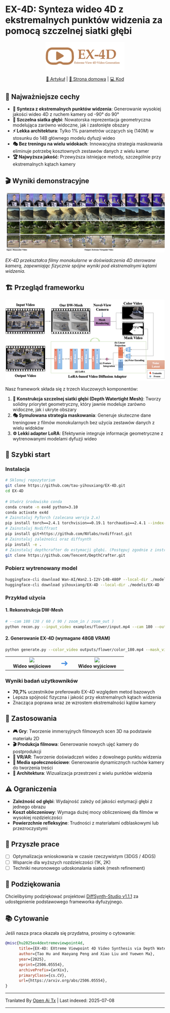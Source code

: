 # EX-4D: Synteza wideo 4D z ekstremalnych punktów widzenia za pomocą szczelnej siatki głębi

<div align="center">

<img src="https://raw.githubusercontent.com/tau-yihouxiang/EX-4D/main/docs/Logo.png" alt="EX-4D Logo" width="250">

[📄 Artykuł](https://arxiv.org/abs/2506.05554)  |  [🎥 Strona domowa](https://tau-yihouxiang.github.io/projects/EX-4D/EX-4D.html)  |  [💻 Kod](https://github.com/tau-yihouxiang/EX-4D)

</div>



## 🌟 Najważniejsze cechy

- **🎯 Synteza z ekstremalnych punktów widzenia**: Generowanie wysokiej jakości wideo 4D z ruchem kamery od -90° do 90°
- **🔧 Szczelna siatka głębi**: Nowatorska reprezentacja geometryczna modelująca zarówno widoczne, jak i zasłonięte obszary
- **⚡ Lekka architektura**: Tylko 1% parametrów uczących się (140M) w stosunku do 14B głównego modelu dyfuzji wideo
- **🎭 Bez treningu na wielu widokach**: Innowacyjna strategia maskowania eliminuje potrzebę kosztownych zestawów danych z wielu kamer
- **🏆 Najwyższa jakość**: Przewyższa istniejące metody, szczególnie przy ekstremalnych kątach kamery

## 🎬 Wyniki demonstracyjne

<div align="center">
<img src="https://raw.githubusercontent.com/tau-yihouxiang/EX-4D/main/docs/teaser.png" alt="EX-4D Demo Results" width="800">
</div>

*EX-4D przekształca filmy monokularne w doświadczenia 4D sterowane kamerą, zapewniając fizycznie spójne wyniki pod ekstremalnymi kątami widzenia.*

## 🏗️ Przegląd frameworku

<div align="center">
<img src="https://raw.githubusercontent.com/tau-yihouxiang/EX-4D/main/docs/overview.png" alt="EX-4D Architecture">
</div>

Nasz framework składa się z trzech kluczowych komponentów:

1. **🔺 Konstrukcja szczelnej siatki głębi (Depth Watertight Mesh)**: Tworzy solidny priorytet geometryczny, który jawnie modeluje zarówno widoczne, jak i ukryte obszary
2. **🎭 Symulowana strategia maskowania**: Generuje skuteczne dane treningowe z filmów monokularnych bez użycia zestawów danych z wielu widoków
3. **⚙️ Lekki adapter LoRA**: Efektywnie integruje informacje geometryczne z wytrenowanymi modelami dyfuzji wideo

## 🚀 Szybki start

### Instalacja

```bash
# Sklonuj repozytorium
git clone https://github.com/tau-yihouxiang/EX-4D.git
cd EX-4D

# Utwórz środowisko conda
conda create -n ex4d python=3.10
conda activate ex4d
# Zainstaluj PyTorch (zalecana wersja 2.x)
pip install torch==2.4.1 torchvision==0.19.1 torchaudio==2.4.1 --index-url https://download.pytorch.org/whl/cu124
# Zainstaluj Nvdiffrast
pip install git+https://github.com/NVlabs/nvdiffrast.git
# Zainstaluj zależności oraz diffsynth
pip install -e .
# Zainstaluj depthcrafter do estymacji głębi. (Postępuj zgodnie z instrukcją DepthCrafter dotyczącą przygotowania punktów kontrolnych.)
git clone https://github.com/Tencent/DepthCrafter.git
```

### Pobierz wytrenowany model
```bash
huggingface-cli download Wan-AI/Wan2.1-I2V-14B-480P --local-dir ./models/Wan-AI
huggingface-cli download yihouxiang/EX-4D --local-dir ./models/EX-4D
```

### Przykład użycia
#### 1. Rekonstrukcja DW-Mesh
```bash
# --cam 180 (30 / 60 / 90 / zoom_in / zoom_out )
python recon.py --input_video examples/flower/input.mp4 --cam 180 --output_dir outputs/flower --save_mesh
```
#### 2. Generowanie EX-4D (wymagane 48GB VRAM)
```bash
python generate.py --color_video outputs/flower/color_180.mp4 --mask_video outputs/flower/mask_180.mp4 --output_video outputs/flower/output.mp4
```

<table>
<tr>
<td width="45%" align="center">
<img src="https://raw.githubusercontent.com/tau-yihouxiang/EX-4D/main/examples/flower/input.gif" width="100%">
<br><b>Wideo wejściowe</b>
</td>
<td align="center">
<div style="font-size: 2em; color: #4A90E2; padding: 0 0px;">
  ➜
</div>
</td>
<td width="45%" align="center">
<img src="https://raw.githubusercontent.com/tau-yihouxiang/EX-4D/main/examples/flower/output.gif" width="100%">
<br><b>Wideo wyjściowe</b>
</td>
</tr> 
</table>

<!-- ## 📊 Performance

### Quantitative Results
| Metoda | FID (Ekstremalny) ↓ | FVD (Ekstremalny) ↓ | Wynik VBench ↑ |
|--------|---------------------|---------------------|----------------|
| ReCamMaster | 64.68 | 943.45 | 0.434 |
| TrajectoryCrafter | 65.33 | 893.80 | 0.447 |
| TrajectoryAttention | 62.49 | 912.14 | 0.389 |
| **EX-4D (Nasza metoda)** | **55.42** | **823.61** | **0.450** | -->

### Wyniki badań użytkowników

- **70,7%** uczestników preferowało EX-4D względem metod bazowych
- Lepsza spójność fizyczna i jakość przy ekstremalnych kątach widzenia
- Znacząca poprawa wraz ze wzrostem ekstremalności kątów kamery


## 🎯 Zastosowania

- **🎮 Gry**: Tworzenie immersyjnych filmowych scen 3D na podstawie materiału 2D
- **🎬 Produkcja filmowa**: Generowanie nowych ujęć kamery do postprodukcji
- **🥽 VR/AR**: Tworzenie doświadczeń wideo z dowolnego punktu widzenia
- **📱 Media społecznościowe**: Generowanie dynamicznych ruchów kamery do tworzenia treści
- **🏢 Architektura**: Wizualizacja przestrzeni z wielu punktów widzenia

<!-- ## 📈 Benchmarki -->

<!-- ### Ocena zakresu punktów widzenia

| Zakres | Mały (0°→30°) | Duży (0°→60°) | Ekstremalny (0°→90°) | Pełny (-90°→90°) |
|--------|---------------|---------------|----------------------|------------------|
| Wynik FID | 44.19 | 50.30 | 55.42 | - |
| Różnica wydajności | +9,1% lepiej | +8,9% lepiej | +11,3% lepiej | +15,5% lepiej | -->

<!-- *Różnica wydajności względem drugiej najlepszej metody w każdej kategorii.* -->

## ⚠️ Ograniczenia

- **Zależność od głębi**: Wydajność zależy od jakości estymacji głębi z jednego obrazu
- **Koszt obliczeniowy**: Wymaga dużej mocy obliczeniowej dla filmów w wysokiej rozdzielczości
- **Powierzchnie refleksyjne**: Trudności z materiałami odblaskowymi lub przezroczystymi

## 🔮 Przyszłe prace
- [ ] Optymalizacja wnioskowania w czasie rzeczywistym (3DGS / 4DGS)
- [ ] Wsparcie dla wyższych rozdzielczości (1K, 2K)
- [ ] Techniki neuronowego udoskonalania siatek (mesh refinement)

## 🙏 Podziękowania

Chcielibyśmy podziękować projektowi [DiffSynth-Studio v1.1.1](https://github.com/modelscope/DiffSynth-Studio/tree/v1.1.1) za udostępnienie podstawowego frameworka dyfuzyjnego.

## 📚 Cytowanie

Jeśli nasza praca okazała się przydatna, prosimy o cytowanie:

```bibtex
@misc{hu2025ex4dextremeviewpoint4d,
      title={EX-4D: EXtreme Viewpoint 4D Video Synthesis via Depth Watertight Mesh}, 
      author={Tao Hu and Haoyang Peng and Xiao Liu and Yuewen Ma},
      year={2025},
      eprint={2506.05554},
      archivePrefix={arXiv},
      primaryClass={cs.CV},
      url={https://arxiv.org/abs/2506.05554}, 
}
```


---


Tranlated By [Open Ai Tx](https://github.com/OpenAiTx/OpenAiTx) | Last indexed: 2025-07-08


---